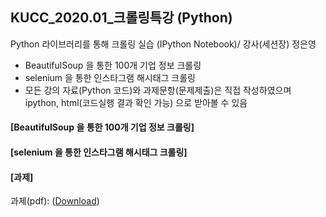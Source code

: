 ## KUCC_2020.01_크롤링특강 (Python)
Python 라이브러리를 통해 크롤링 실습 (IPython Notebook)/ 강사(세션장) 정은영  
- BeautifulSoup 을 통한 100개 기업 정보 크롤링 
- selenium 을 통한 인스타그램 해시태그 크롤링  
- 모든 강의 자료(Python 코드)와 과제문항(문제제출)은 직접 작성하였으며 ipython, html(코드실행 결과 확인 가능) 으로 받아볼 수 있음  

#### [BeautifulSoup 을 통한 100개 기업 정보 크롤링]
#### [selenium 을 통한 인스타그램 해시태그 크롤링]

#### [과제]
과제(pdf): ([Download](크롤링_과제.pdf))
